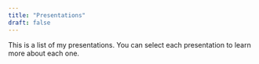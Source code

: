 ```yaml
---
title: "Presentations"
draft: false
---
```

This is a list of my presentations. You can select each presentation to learn more
about each one.